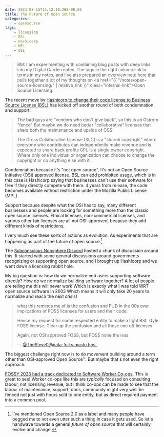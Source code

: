 ```yaml
---
date: 2023-08-15T16:12:10.268-08:00
title: The Future of Open Source
categories:
    - opensource
tags:
    - licensing
    - BSL
    - Hashicorp
    - MPL
    - OSI
---
```


> BM: I am experimenting with combining blog posts with deep links into my Digital Garden notes. The tags in the right column link to terms in my notes, and I've also prepared an overview note here that pulls together a lot of my thoughts on <a href="{{ "/notes/open-source-licensing/" | relative_link }}" class="internal-link">Open Source Licensing</a>.

The recent move by [Hashicorp to change their code license to Business Source License (BSL)](https://www.hashicorp.com/blog/hashicorp-adopts-business-source-license) has kicked off another round of both condemnation and support. 

> The bad guys are "vendors who don't give back", so this is an Ostrom "fence"
> But maybe we do need better "collaborative" licenses that share both the maintenance and upside of OSS

> The Cross Collaborative License (XLC) is a "shared copyright" where everyone who contributes can independently make revenue and is expected to share back profits
> GPL is a single owner copyright. Where only one individual or organization can choose to change the copyright or do anything else with it.

Condemnation because it's "not open source". It's not an Open Source Initiative (OSI) approved license. BSL can add prohibited usage, which is in this case is Hashicorp saying that businesses can't use their  software for free if they directly compete with them. 4 years from release, the code becomes available without restriction under the Mozilla Public License (MPL).

Support because despite what the OSI has to say, many different businesses and people are looking for something more than the classic open source licenses. Ethical licenses, non-commercial licenses, and various other fair licenses are all not OSI-approved, because they add different kinds of restrictions.

I very much see these sorts of actions as evolution. As experiments that are happening as part of the future of open source.[^opensource2]

[^opensource2]: I’ve mentioned Open Source 2.0 as a label and many people have begged me to not even utter such a thing in case it gets used. So let's handwave towards a general _future of open source_ that will certainly evolve and change.

The [Subconscious Noosphere Discord](https://discord.com/channels/1003419732516552724/1139661021406040136) hosted a chunk of discussion around this. It started with some general discussions around governments recognizing or supporting open source, and I brought up Hashicorp and we went down a licensing rabbit hole.

My big question is: how do we normalize end users supporting software directly?
How do we normalize building software together?
A lot of people are telling me this will never work
Which is exactly what I was told WRT open source software in 2003
Which means it will only take 20 years to normalize and reach the next crisis!

> what this reminds me of is the confusion and FUD in the 00s over implications of FOSS licenses  for users and their code.
>
> Hence my request for some respected entity to make a tight BSL style FOSS license.  Clear up the confusion and all these one off licenses.
>
> Again, not OSI approved FOSS, but FOSS none the less
>
> &mdash; [@TheSteve0@data-folks.masto.host](https://data-folks.masto.host/@TheSteve0/110878349354475376)

The biggest challenge right now is to do movement building around a term other than OSI-approved Open Source™️. But maybe that's not even the right approach.



[FOSSY 2023 had a track dedicated to Software Worker Co-ops](https://2023.fossy.us/schedule/#sunday). This is great to see! Worker co-ops like this are _typically_ focused on consulting labour, not licensing revenue, but I think co-ops can be made to see that the labour of maintenance, support, docs, community might very well be fenced not just with hours sold to one entity, but as direct required payment into a common pool. 